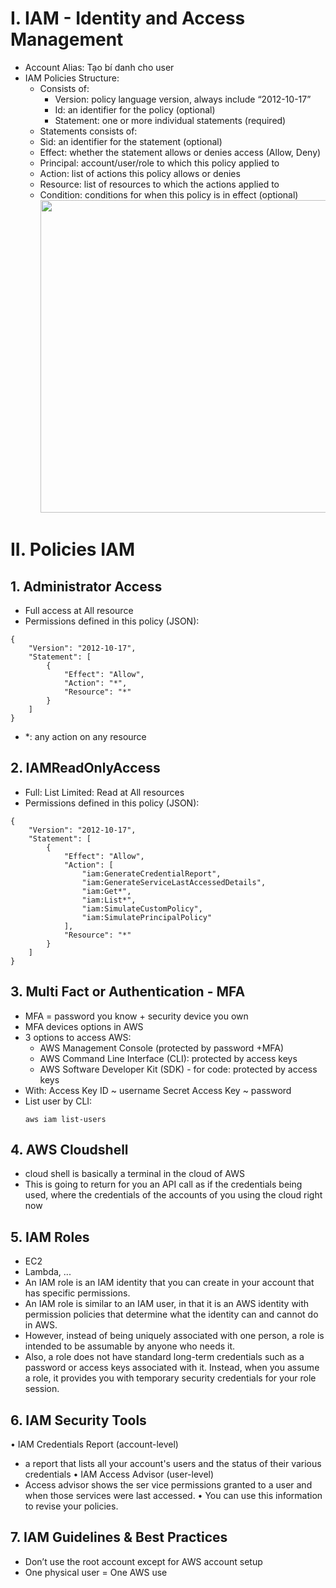 # I. IAM - Identity and Access Management
  - Account Alias: Tạo bí danh cho user
  - IAM Policies Structure:
    - Consists of:
      - Version: policy language version, always include “2012-10-17”
      - Id: an identifier for the policy (optional)
      - Statement: one or more individual statements (required)
    -  Statements consists of:
      - Sid: an identifier for the statement (optional)
      - Effect: whether the statement allows or denies access (Allow, Deny)
      - Principal: account/user/role to which this policy applied to
      - Action: list of actions this policy allows or denies
      - Resource: list of resources to which the actions applied to
      - Condition: conditions for when this policy is in effect (optional)
        <img src="https://github.com/hynhdih/Training_OM/assets/82271913/59a799c1-779b-4206-bc60-161fc0328e59" width="500" height="500">

# II. Policies IAM
## 1. Administrator Access
  - Full access at All resource
  - Permissions defined in this policy (JSON):
```
{
    "Version": "2012-10-17",
    "Statement": [
        {
            "Effect": "Allow",
            "Action": "*",
            "Resource": "*"
        }
    ]
}
```
  - *: any action on any resource
## 2. IAMReadOnlyAccess
  - Full: List Limited: Read at All resources
  - Permissions defined in this policy (JSON):
```
{
    "Version": "2012-10-17",
    "Statement": [
        {
            "Effect": "Allow",
            "Action": [
                "iam:GenerateCredentialReport",
                "iam:GenerateServiceLastAccessedDetails",
                "iam:Get*",
                "iam:List*",
                "iam:SimulateCustomPolicy",
                "iam:SimulatePrincipalPolicy"
            ],
            "Resource": "*"
        }
    ]
}
```
## 3. Multi Fact or Authentication - MFA
  - MFA = password you know + security device you own
  - MFA devices options in AWS
  - 3 options to access AWS:
    - AWS Management Console (protected by password +MFA)
    - AWS Command Line Interface (CLI): protected by access keys
    - AWS Software Developer Kit (SDK) - for code: protected by access keys
  - With: Access Key ID ~ username
          Secret Access Key ~ password
  - List user by CLI:
    ```
    aws iam list-users
    ```
## 4. AWS Cloudshell
- cloud shell is basically a terminal in the cloud of AWS
- This is going to return for you an API call as if the credentials being used, where the credentials of the accounts of you using the cloud right now
## 5. IAM Roles
- EC2
- Lambda, ...
- An IAM role is an IAM identity that you can create in your account that has specific permissions.
- An IAM role is similar to an IAM user, in that it is an AWS identity with permission policies that determine what the identity can and cannot do in AWS.
- However, instead of being uniquely associated with one person, a role is intended to be assumable by anyone who needs it.
- Also, a role does not have standard long-term credentials such as a password or access keys associated with it. Instead, when you assume a role, it provides you with temporary security credentials for your role session.
## 6. IAM Security Tools
• IAM Credentials Report (account-level)
  - a report that lists all your account's users and the status of their various credentials
• IAM Access Advisor (user-level)
  - Access advisor shows the ser vice permissions granted to a user and when those services were last accessed.
• You can use this information to revise your policies.
## 7. IAM Guidelines & Best Practices
- Don’t use the root account except for AWS account setup
- One physical user = One AWS use
